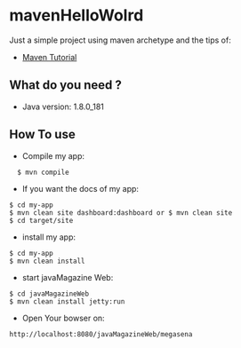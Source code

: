 # mavenHelloWolrd
Just a simple project using maven archetype and the tips of:
+ [Maven Tutorial](https://www.devmedia.com.br/introducao-ao-maven/25128)

## What do you need ?

  - Java version: 1.8.0_181

## How To use

  - Compile my app:
  ```
    $ mvn compile
  ```
  
  - If you want the docs of my app:
  ```
  $ cd my-app
  $ mvn clean site dashboard:dashboard or $ mvn clean site 
  $ cd target/site
  ``` 
   - install my app:
  ```
  $ cd my-app
  $ mvn clean install
  ```
  - start javaMagazine Web:
  ```
  $ cd javaMagazineWeb
  $ mvn clean install jetty:run
  ```
  - Open Your bowser on:
  ```
  http://localhost:8080/javaMagazineWeb/megasena
  ```
